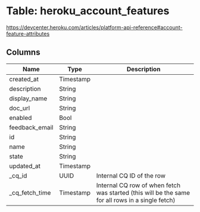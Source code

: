 
# Table: heroku_account_features
https://devcenter.heroku.com/articles/platform-api-reference#account-feature-attributes
## Columns
| Name        | Type           | Description  |
| ------------- | ------------- | -----  |
|created_at|Timestamp||
|description|String||
|display_name|String||
|doc_url|String||
|enabled|Bool||
|feedback_email|String||
|id|String||
|name|String||
|state|String||
|updated_at|Timestamp||
|_cq_id|UUID|Internal CQ ID of the row|
|_cq_fetch_time|Timestamp|Internal CQ row of when fetch was started (this will be the same for all rows in a single fetch)|
